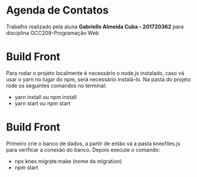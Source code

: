 # Agenda de Contatos
Trabalho realizado pela aluna **Gabrielle Almeida Cuba - 201720362** para disciplina GCC209-Programação Web

# Build Front

Para rodar o projeto localmente é necessário o node.js instalado, caso vá usar o yarn no lugar do npm, será necessário instalá-lo.
Na pasta do projeto rode os seguintes comandos no terminal: 

- yarn install ou npm install
- yarn start ou npm start

# Build Front

Primeiro crie o banco de dados, a partir de então vá a pasta knexfiles.js para verificar a conexão do banco.
Depois execute o comando:
- npx knex migrate:make (nome da migration)
- npm start

